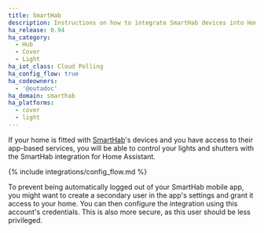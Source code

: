 ```yaml
---
title: SmartHab
description: Instructions on how to integrate SmartHab devices into Home Assistant
ha_release: 0.94
ha_category:
  - Hub
  - Cover
  - Light
ha_iot_class: Cloud Polling
ha_config_flow: true
ha_codeowners:
  - '@outadoc'
ha_domain: smarthab
ha_platforms:
  - cover
  - light
---
```


If your home is fitted with [SmartHab](https://smarthab.fr/index.php/home-en)'s
devices and you have access to their app-based services, you will be able
to control your lights and shutters with the SmartHab integration for Home
Assistant.

{% include integrations/config_flow.md %}

<div class='note warning'>
  To prevent being automatically logged out of your SmartHab mobile app, you
  might want to create a secondary user in the app's settings and grant it
  access to your home. You can then configure the integration using this account's
  credentials. This is also more secure, as this user should be less privileged.
</div>
